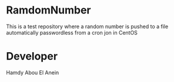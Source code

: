 # RamdomNumber
This is a test repository where a random number is pushed to a file automatically passwordless from a cron jon in CentOS

# Developer  
Hamdy Abou El Anein
